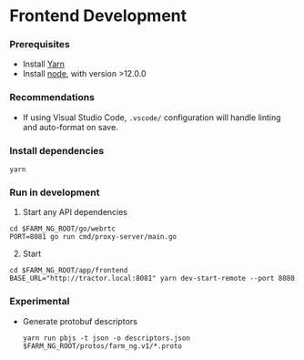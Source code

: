 # Frontend Development

### Prerequisites

- Install [Yarn](https://classic.yarnpkg.com/en/docs/install)
- Install [node](https://nodejs.org/en/), with version >12.0.0

### Recommendations

- If using Visual Studio Code, `.vscode/` configuration will handle linting and auto-format on save.

### Install dependencies

```
yarn
```

### Run in development

1. Start any API dependencies

```
cd $FARM_NG_ROOT/go/webrtc
PORT=8081 go run cmd/proxy-server/main.go
```

2. Start

```
cd $FARM_NG_ROOT/app/frontend
BASE_URL="http://tractor.local:8081" yarn dev-start-remote --port 8080
```

### Experimental

- Generate protobuf descriptors
  ```
  yarn run pbjs -t json -o descriptors.json $FARM_NG_ROOT/protos/farm_ng.v1/*.proto
  ```
